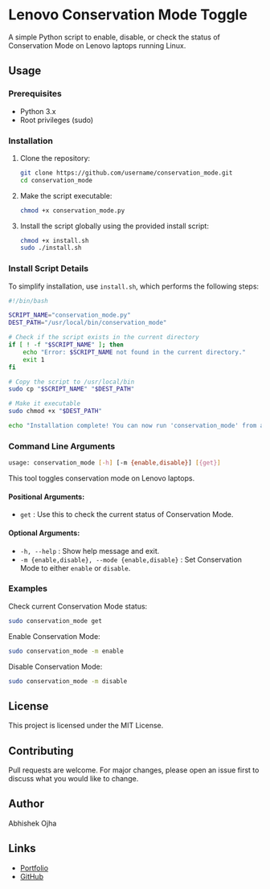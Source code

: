 # Lenovo Conservation Mode Toggle

A simple Python script to enable, disable, or check the status of Conservation Mode on Lenovo laptops running Linux.

## Usage

### Prerequisites
- Python 3.x
- Root privileges (sudo)

### Installation
1. Clone the repository:
   ```bash
   git clone https://github.com/username/conservation_mode.git
   cd conservation_mode
   ```
2. Make the script executable:
   ```bash
   chmod +x conservation_mode.py
   ```
3. Install the script globally using the provided install script:
   ```bash
   chmod +x install.sh
   sudo ./install.sh
   ```

### Install Script Details
To simplify installation, use `install.sh`, which performs the following steps:
```bash
#!/bin/bash

SCRIPT_NAME="conservation_mode.py"
DEST_PATH="/usr/local/bin/conservation_mode"

# Check if the script exists in the current directory
if [ ! -f "$SCRIPT_NAME" ]; then
    echo "Error: $SCRIPT_NAME not found in the current directory."
    exit 1
fi

# Copy the script to /usr/local/bin
sudo cp "$SCRIPT_NAME" "$DEST_PATH"

# Make it executable
sudo chmod +x "$DEST_PATH"

echo "Installation complete! You can now run 'conservation_mode' from anywhere."
```

### Command Line Arguments

```bash
usage: conservation_mode [-h] [-m {enable,disable}] [{get}]
```

This tool toggles conservation mode on Lenovo laptops.

#### Positional Arguments:
- `get` : Use this to check the current status of Conservation Mode.

#### Optional Arguments:
- `-h, --help` : Show help message and exit.
- `-m {enable,disable}, --mode {enable,disable}` : Set Conservation Mode to either `enable` or `disable`.

### Examples

Check current Conservation Mode status:
```bash
sudo conservation_mode get
```

Enable Conservation Mode:
```bash
sudo conservation_mode -m enable
```

Disable Conservation Mode:
```bash
sudo conservation_mode -m disable
```

## License
This project is licensed under the MIT License.

## Contributing
Pull requests are welcome. For major changes, please open an issue first to discuss what you would like to change.

## Author
Abhishek Ojha

## Links
- [Portfolio](https://abhishekojha.com.np)
- [GitHub](https://github.com/username)

